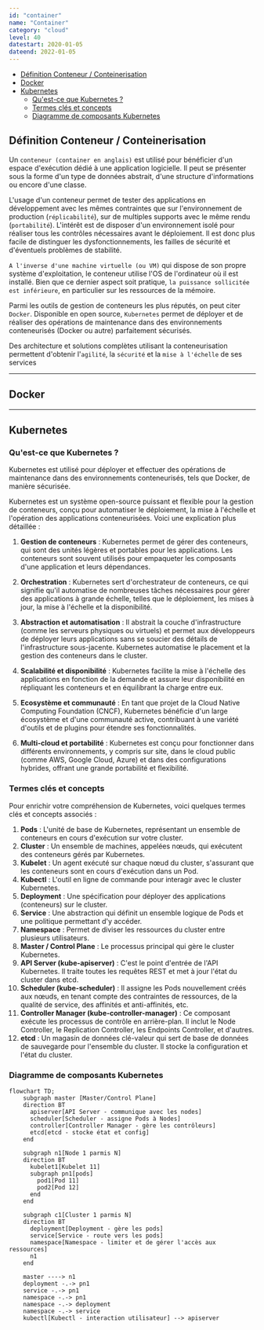 ```yaml
---
id: "container"
name: "Container"
category: "cloud"
level: 40
datestart: 2020-01-05
dateend: 2022-01-05
---
```


<article>

<div class="contenttable">

- [Définition Conteneur / Conteinerisation](#définition-conteneur--conteinerisation)
- [Docker](#docker)
- [Kubernetes](#kubernetes)
  - [Qu'est-ce que Kubernetes ?](#quest-ce-que-kubernetes-)
  - [Termes clés et concepts](#termes-clés-et-concepts)
  - [Diagramme de composants Kubernetes](#diagramme-de-composants-kubernetes)

</div>

## Définition Conteneur / Conteinerisation

Un `conteneur (container en anglais)` est utilisé pour bénéficier d'un espace d'exécution dédié à une application logicielle. Il peut se présenter sous la forme d'un type de données abstrait, d'une structure d'informations ou encore d'une classe.

L'usage d'un conteneur permet de tester des applications en développement avec les mêmes contraintes que sur l'environnement de production (`réplicabilité`), sur de multiples supports avec le même rendu (`portabilité`). L'intérêt est de disposer d'un environnement isolé pour réaliser tous les contrôles nécessaires avant le déploiement. Il est donc plus facile de distinguer les dysfonctionnements, les failles de sécurité et d'éventuels problèmes de stabilité.

`A l'inverse d'une machine virtuelle (ou VM)` qui dispose de son propre système d'exploitation, le conteneur utilise l'OS de l'ordinateur où il est installé. Bien que ce dernier aspect soit pratique, `la puissance sollicitée est inférieure`, en particulier sur les ressources de la mémoire.

Parmi les outils de gestion de conteneurs les plus réputés, on peut citer `Docker`. Disponible en open source, `Kubernetes` permet de déployer et de réaliser des opérations de maintenance dans des environnements conteneurisés (Docker ou autre) parfaitement sécurisés.

Des architecture et solutions complètes utilisant la conteneurisation permettent d'obtenir l'`agilité`, la `sécurité` et la `mise à l'échelle` de ses services

---

## Docker

---

## Kubernetes

### Qu'est-ce que Kubernetes ?

Kubernetes est utilisé pour déployer et effectuer des opérations de maintenance dans des environnements conteneurisés, tels que Docker, de manière sécurisée.

Kubernetes est un système open-source puissant et flexible pour la gestion de conteneurs, conçu pour automatiser le déploiement, la mise à l'échelle et l'opération des applications conteneurisées. Voici une explication plus détaillée :

1. **Gestion de conteneurs** : Kubernetes permet de gérer des conteneurs, qui sont des unités légères et portables pour les applications. Les conteneurs sont souvent utilisés pour empaqueter les composants d'une application et leurs dépendances.

2. **Orchestration** : Kubernetes sert d'orchestrateur de conteneurs, ce qui signifie qu'il automatise de nombreuses tâches nécessaires pour gérer des applications à grande échelle, telles que le déploiement, les mises à jour, la mise à l'échelle et la disponibilité.

3. **Abstraction et automatisation** : Il abstrait la couche d'infrastructure (comme les serveurs physiques ou virtuels) et permet aux développeurs de déployer leurs applications sans se soucier des détails de l'infrastructure sous-jacente. Kubernetes automatise le placement et la gestion des conteneurs dans le cluster.

4. **Scalabilité et disponibilité** : Kubernetes facilite la mise à l'échelle des applications en fonction de la demande et assure leur disponibilité en répliquant les conteneurs et en équilibrant la charge entre eux.

5. **Ecosystème et communauté** : En tant que projet de la Cloud Native Computing Foundation (CNCF), Kubernetes bénéficie d'un large écosystème et d'une communauté active, contribuant à une variété d'outils et de plugins pour étendre ses fonctionnalités.

6. **Multi-cloud et portabilité** : Kubernetes est conçu pour fonctionner dans différents environnements, y compris sur site, dans le cloud public (comme AWS, Google Cloud, Azure) et dans des configurations hybrides, offrant une grande portabilité et flexibilité.

### Termes clés et concepts

Pour enrichir votre compréhension de Kubernetes, voici quelques termes clés et concepts associés :

1. **Pods** : L'unité de base de Kubernetes, représentant un ensemble de conteneurs en cours d'exécution sur votre cluster.
2. **Cluster** : Un ensemble de machines, appelées nœuds, qui exécutent des conteneurs gérés par Kubernetes.
3. **Kubelet** : Un agent exécuté sur chaque nœud du cluster, s'assurant que les conteneurs sont en cours d'exécution dans un Pod.
4. **Kubectl** : L'outil en ligne de commande pour interagir avec le cluster Kubernetes.
5. **Deployment** : Une spécification pour déployer des applications (conteneurs) sur le cluster.
6. **Service** : Une abstraction qui définit un ensemble logique de Pods et une politique permettant d'y accéder.
7. **Namespace** : Permet de diviser les ressources du cluster entre plusieurs utilisateurs.
8. **Master / Control Plane** : Le processus principal qui gère le cluster Kubernetes.
9. **API Server (kube-apiserver)** : C'est le point d'entrée de l'API Kubernetes. Il traite toutes les requêtes REST et met à jour l'état du cluster dans etcd.
10. **Scheduler (kube-scheduler)** : Il assigne les Pods nouvellement créés aux nœuds, en tenant compte des contraintes de ressources, de la qualité de service, des affinités et anti-affinités, etc.
11. **Controller Manager (kube-controller-manager)** : Ce composant exécute les processus de contrôle en arrière-plan. Il inclut le Node Controller, le Replication Controller, les Endpoints Controller, et d'autres.
12. **etcd** : Un magasin de données clé-valeur qui sert de base de données de sauvegarde pour l'ensemble du cluster. Il stocke la configuration et l'état du cluster.

### Diagramme de composants Kubernetes

```mermaid
flowchart TD;
    subgraph master [Master/Control Plane]
    direction BT
      apiserver[API Server - communique avec les nodes]
      scheduler[Scheduler - assigne Pods à Nodes]
      controller[Controller Manager - gère les contrôleurs]
      etcd[etcd - stocke état et config]
    end
  
    subgraph n1[Node 1 parmis N]
    direction BT
      kubelet1[Kubelet 11]
      subgraph pn1[pods]
        pod1[Pod 11]
        pod2[Pod 12]
      end
    end

    subgraph c1[Cluster 1 parmis N]
    direction BT
      deployment[Deployment - gère les pods]
      service[Service - route vers les pods]
      namespace[Namespace - limiter et de gérer l'accès aux ressources]
      n1
    end

    master ----> n1
    deployment -.-> pn1
    service -.-> pn1
    namespace -.-> pn1
    namespace -.-> deployment
    namespace -.-> service
    kubectl[Kubectl - interaction utilisateur] --> apiserver
```

</article>

